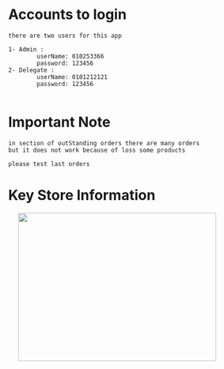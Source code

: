 Accounts to login
===========
```
there are two users for this app

1- Admin : 
        userName: 010253366
        password: 123456
2- Delegate :
        userName: 0101212121
        password: 123456
        
```
Important Note
===========
```
in section of outStanding orders there are many orders
but it does not work because of loss some products 

please test last orders 
```

Key Store Information
==================

<img src="https://user-images.githubusercontent.com/37122820/56137093-5ce7bb80-5f94-11e9-800a-05e0486ddd91.PNG"  width="400" height="300" hspace="20">
